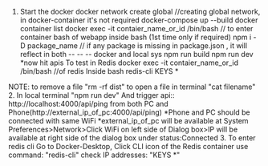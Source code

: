 1. Start the docker 
   docker network create global //creating global network, in docker-container it's not required
   docker-compose up --build
   docker container list
      docker exec -it contaier_name_or_id /bin/bash // to enter container bash of webapp
   inside bash
      (1st time only if required) npm i -D package_name // if any package is missing in package.json , it will reflect in both -- -- -- docker and local sys
      npm run build
      npm run dev
      *now hit apis
  To test in Redis
      docker exec -it contaier_name_or_id /bin/bash  //of redis
      Inside bash
          redis-cli
             KEYS *
  

NOTE: to remove a file "rm -rf dist"
      to open a file in terminal "cat filename"
2. In local terminal "npm run dev"
    And trigger api:: http://localhost:4000/api/ping
    from both PC and Phone(http://external_ip_of_pc:4000/api/ping)
    *Phone and PC should be connected with same WiFi
    *external_ip_of_pc will be available at System Preferences>Network>Click WiFi on left side of Dialog box>IP will be available at right side of the dialog box under status:Connected
3. To enter redis cli 
   Go to Docker-Desktop, Click CLI icon of the Redis container
   use command: "redis-cli"
   check IP addresses:  "KEYS *"
